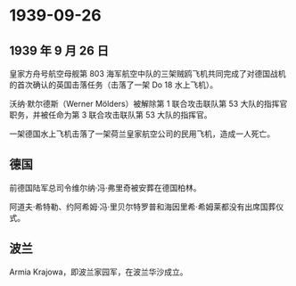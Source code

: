 # 1939-09-26

## 1939 年 9 月 26 日

皇家方舟号航空母舰第 803
海军航空中队的三架贼鸥飞机共同完成了对德国战机的首次确认的英国击落任务（击落了一架
Do 18 水上飞机）。

沃纳·默尔德斯（Werner Mölders）被解除第 1 联合攻击联队第 53
大队的指挥官职务，并被任命为第 3 联合攻击联队第 53 大队的指挥官。

一架德国水上飞机击落了一架荷兰皇家航空公司的民用飞机，造成一人死亡。

## 德国

前德国陆军总司令维尔纳·冯·弗里奇被安葬在德国柏林。

阿道夫·希特勒、约阿希姆·冯·里贝尔特罗普和海因里希·希姆莱都没有出席国葬仪式。

## 波兰

Armia Krajowa，即波兰家园军，在波兰华沙成立。

